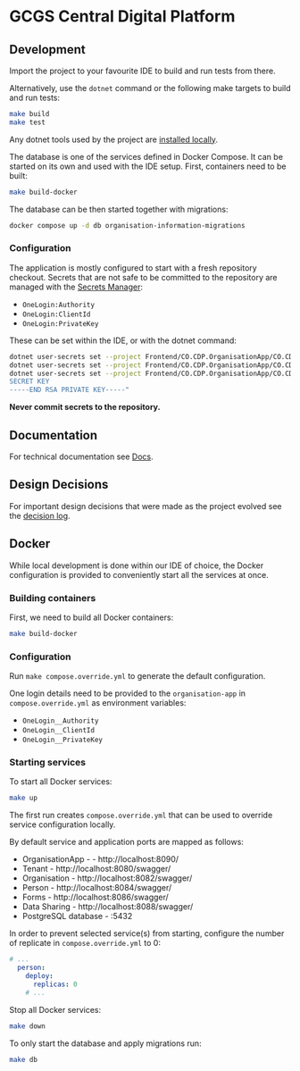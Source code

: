# GCGS Central Digital Platform

## Development

Import the project to your favourite IDE to build and run tests from there.

Alternatively, use the `dotnet` command or the following make targets to build and run tests:

```bash
make build
make test
```

Any dotnet tools used by the project are [installed locally](https://learn.microsoft.com/en-us/dotnet/core/tools/global-tools#install-a-local-tool).

The database is one of the services defined in Docker Compose. It can be started on its own and used with the IDE setup.
First, containers need to be built:

```bash
make build-docker
```

The database can be then started together with migrations:

```bash
docker compose up -d db organisation-information-migrations
```

### Configuration

The application is mostly configured to start with a fresh repository checkout.
Secrets that are not safe to be committed to the repository are managed with the
[Secrets Manager](https://learn.microsoft.com/en-us/aspnet/core/security/app-secrets?view=aspnetcore-8.0&tabs=linux#secret-manager):

* `OneLogin:Authority`
* `OneLogin:ClientId`
* `OneLogin:PrivateKey`

These can be set within the IDE, or with the dotnet command:

```bash
dotnet user-secrets set --project Frontend/CO.CDP.OrganisationApp/CO.CDP.OrganisationApp.csproj OneLogin:Authority "https://oidc.example.com"
dotnet user-secrets set --project Frontend/CO.CDP.OrganisationApp/CO.CDP.OrganisationApp.csproj OneLogin:ClientId "client-id"
dotnet user-secrets set --project Frontend/CO.CDP.OrganisationApp/CO.CDP.OrganisationApp.csproj OneLogin:PrivateKey "-----BEGIN RSA PRIVATE KEY-----
SECRET KEY
-----END RSA PRIVATE KEY-----"
```

**Never commit secrets to the repository.**

## Documentation

For technical documentation see [Docs](docs/index.adoc).

## Design Decisions

For important design decisions that were made as the project evolved see the [decision log](docs/decisions/index.adoc).

## Docker

While local development is done within our IDE of choice, the Docker configuration is provided to conveniently start
all the services at once.

### Building containers

First, we need to build all Docker containers:

```bash
make build-docker
```

### Configuration

Run `make compose.override.yml` to generate the default configuration.

One login details need to be provided to the `organisation-app` in `compose.override.yml` as environment variables:

* `OneLogin__Authority`
* `OneLogin__ClientId`
* `OneLogin__PrivateKey`

### Starting services

To start all Docker services:

```bash
make up
```

The first run creates `compose.override.yml` that can be used to override service configuration locally.

By default service and application ports are mapped as follows:

* OrganisationApp - - http://localhost:8090/
* Tenant - http://localhost:8080/swagger/
* Organisation - http://localhost:8082/swagger/
* Person - http://localhost:8084/swagger/
* Forms - http://localhost:8086/swagger/
* Data Sharing - http://localhost:8088/swagger/
* PostgreSQL database - :5432

In order to prevent selected service(s) from starting, configure the number of replicate in `compose.override.yml` to 0:

```yaml
# ...
  person:
    deploy:
      replicas: 0
    # ...
```

Stop all Docker services:

```bash
make down
```

To only start the database and apply migrations run:


```bash
make db
```

